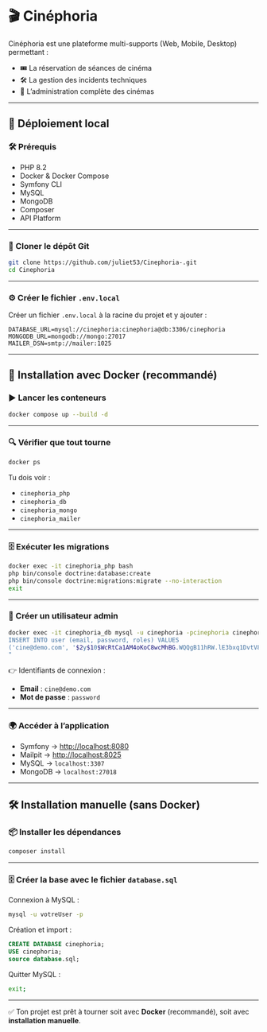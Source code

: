 # 🎬 Cinéphoria

Cinéphoria est une plateforme multi-supports (Web, Mobile, Desktop) permettant :  
- 🎟️ La réservation de séances de cinéma  
- 🛠️ La gestion des incidents techniques  
- 🏢 L’administration complète des cinémas  

---

## 🚀 Déploiement local

### 🛠️ Prérequis
- PHP 8.2  
- Docker & Docker Compose  
- Symfony CLI  
- MySQL  
- MongoDB  
- Composer  
- API Platform  

---

### 📂 Cloner le dépôt Git
```bash
git clone https://github.com/juliet53/Cinephoria-.git
cd Cinephoria
```

---

### ⚙️ Créer le fichier `.env.local`
Créer un fichier `.env.local` à la racine du projet et y ajouter :  

```env
DATABASE_URL=mysql://cinephoria:cinephoria@db:3306/cinephoria
MONGODB_URL=mongodb://mongo:27017
MAILER_DSN=smtp://mailer:1025
```

---

## 🐳 Installation avec Docker (recommandé)

### ▶️ Lancer les conteneurs
```bash
docker compose up --build -d
```

---

### 🔍 Vérifier que tout tourne
```bash
docker ps
```

Tu dois voir :  
- `cinephoria_php`  
- `cinephoria_db`  
- `cinephoria_mongo`  
- `cinephoria_mailer`  

---

### 🗄️ Exécuter les migrations
```bash
docker exec -it cinephoria_php bash
php bin/console doctrine:database:create
php bin/console doctrine:migrations:migrate --no-interaction
exit
```

---

### 👤 Créer un utilisateur admin
```bash
docker exec -it cinephoria_db mysql -u cinephoria -pcinephoria cinephoria -e "
INSERT INTO user (email, password, roles) VALUES
('cine@demo.com', '$2y$10$WcRtCa1AM4oKoC8wcMhBG.WQQgB11hRW.lE3bxq1DvtV8b9QFfMSa', '[\"ROLE_ADMIN\"]');
"
```

👉 Identifiants de connexion :  
- **Email** : `cine@demo.com`  
- **Mot de passe** : `password`  

---

### 🌍 Accéder à l’application
- Symfony → [http://localhost:8080](http://localhost:8080)  
- Mailpit → [http://localhost:8025](http://localhost:8025)  
- MySQL → `localhost:3307`  
- MongoDB → `localhost:27018`  

---

## 🛠️ Installation manuelle (sans Docker)

### 📦 Installer les dépendances
```bash
composer install
```

---

### 🗄️ Créer la base avec le fichier `database.sql`
Connexion à MySQL :  
```bash
mysql -u votreUser -p
```

Création et import :  
```sql
CREATE DATABASE cinephoria;
USE cinephoria;
source database.sql;
```

Quitter MySQL :  
```bash
exit;
```

---

✅ Ton projet est prêt à tourner soit avec **Docker** (recommandé), soit avec **installation manuelle**.
